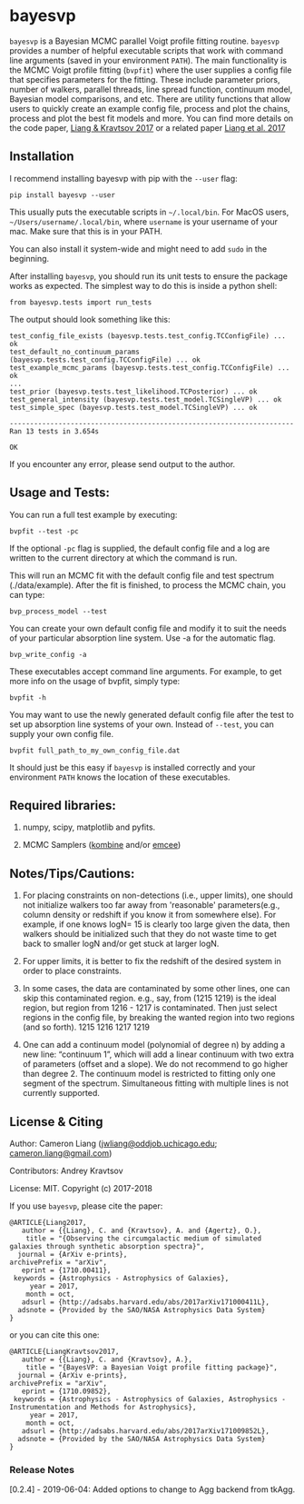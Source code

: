 
bayesvp
========

``bayesvp`` is a Bayesian MCMC parallel Voigt profile fitting routine. ``bayesvp`` provides a number of helpful executable scripts that work with command line arguments (saved in your environment ``PATH``). The main functionality is the MCMC Voigt profile fitting (``bvpfit``) where the user supplies a config file that specifies parameters for the fitting. These include parameter priors, number of walkers, parallel threads, line spread function, continuum model, Bayesian model comparisons, and etc. There are utility functions that allow users to quickly create an example config file, process and plot the chains, process and plot the best fit models and more. You can find more details on the code paper, [Liang & Kravtsov 2017](http://adsabs.harvard.edu/abs/2017arXiv171009852L) or a related paper [Liang et al. 2017](http://adsabs.harvard.edu/abs/2017arXiv171000411L)


Installation
------------

I recommend installing bayesvp with pip with the ``--user`` flag: 

    pip install bayesvp --user

This usually puts the executable scripts in ``~/.local/bin``. For MacOS users, ``~/Users/username/.local/bin``, where ``username`` is your username of your mac. Make sure that this is in your PATH. 

You can also install it system-wide and might need to add ``sudo`` in the beginning. 

After installing ``bayesvp``, you should run its unit tests to ensure the package works as expected. The simplest way to do this is inside a python shell: 

    from bayesvp.tests import run_tests

The output should look something like this: 

    test_config_file_exists (bayesvp.tests.test_config.TCConfigFile) ... ok
    test_default_no_continuum_params (bayesvp.tests.test_config.TCConfigFile) ... ok
    test_example_mcmc_params (bayesvp.tests.test_config.TCConfigFile) ... ok
    ...
    test_prior (bayesvp.tests.test_likelihood.TCPosterior) ... ok
    test_general_intensity (bayesvp.tests.test_model.TCSingleVP) ... ok
    test_simple_spec (bayesvp.tests.test_model.TCSingleVP) ... ok

    ----------------------------------------------------------------------
    Ran 13 tests in 3.654s

    OK

If you encounter any error, please send output to the author. 


Usage and Tests:
----------------

You can run a full test example by executing: 

    bvpfit --test -pc

If the optional ``-pc`` flag is supplied, the default config file and a log are written to the current directory at which the command is run. 

This will run an MCMC fit with the default config file and test spectrum (./data/example). 
After the fit is finished, to process the MCMC chain, you can type: 

    bvp_process_model --test


You can create your own default config file and modify it to suit the needs of your particular absorption line system. Use -a for the automatic flag. 

    bvp_write_config -a 

These executables accept command line arguments. For example, to get more info on the 
usage of bvpfit, simply type: 

    bvpfit -h

You may want to use the newly generated default config file after the test to set up absorption line systems of your own. Instead of ``--test``, you can supply your own config 
file.

    bvpfit full_path_to_my_own_config_file.dat

It should just be this easy if ``bayesvp`` is installed correctly and your environment ``PATH`` knows the location of these executables. 

Required libraries:
-------------------

1) numpy, scipy, matplotlib and pyfits. 

2) MCMC Samplers ([kombine](http://home.uchicago.edu/~farr/kombine/kombine.html) and/or [emcee](http://dan.iel.fm/emcee/current/))

Notes/Tips/Cautions:
--------------------

1. For placing constraints on non-detections (i.e., upper limits), one should not initialize walkers too far away from 'reasonable' parameters(e.g., column density or redshift if you know it from somewhere else). For example, if one knows logN= 15 is clearly too large given the data, then walkers should be initialized such that they do not waste time to get back to smaller logN and/or get stuck at larger logN. 

2. For upper limits, it is better to fix the redshift of the desired system in order to place constraints. 

3. In some cases, the data are contaminated by some other lines, one can skip this contaminated region. 
    e.g., say, from (1215 1219) is the ideal region, but region from 1216 - 1217 is contaminated. Then just select regions in the config file, by breaking the wanted region into two regions (and so forth).
    1215 1216
    1217 1219

4. One can add a continuum model (polynomial of degree n) by adding a new line: “continuum 1”, which will add a linear continuum with two extra of parameters (offset and a slope). We do not recommend to go higher than degree 2. The continuum model is restricted to fitting only one segment of the spectrum. Simultaneous fitting with multiple lines is not currently supported.


License & Citing
----------------

Author:        Cameron Liang (jwliang@oddjob.uchicago.edu; cameron.liang@gmail.com)

Contributors:  Andrey Kravtsov

License:       MIT. Copyright (c) 2017-2018

If you use ``bayesvp``, please cite the paper: 

    @ARTICLE{Liang2017,
       author = {{Liang}, C. and {Kravtsov}, A. and {Agertz}, O.},
        title = "{Observing the circumgalactic medium of simulated galaxies through synthetic absorption spectra}",
      journal = {ArXiv e-prints},
    archivePrefix = "arXiv",
       eprint = {1710.00411},
     keywords = {Astrophysics - Astrophysics of Galaxies},
         year = 2017,
        month = oct,
       adsurl = {http://adsabs.harvard.edu/abs/2017arXiv171000411L},
      adsnote = {Provided by the SAO/NASA Astrophysics Data System}
    }


or you can cite this one: 

    @ARTICLE{LiangKravtsov2017,
       author = {{Liang}, C. and {Kravtsov}, A.},
        title = "{BayesVP: a Bayesian Voigt profile fitting package}",
      journal = {ArXiv e-prints},
    archivePrefix = "arXiv",
       eprint = {1710.09852},
     keywords = {Astrophysics - Astrophysics of Galaxies, Astrophysics - Instrumentation and Methods for Astrophysics},
         year = 2017,
        month = oct,
       adsurl = {http://adsabs.harvard.edu/abs/2017arXiv171009852L},
      adsnote = {Provided by the SAO/NASA Astrophysics Data System}
    }



### Release Notes

[0.2.4] - 2019-06-04: Added options to change to Agg backend from tkAgg. 
